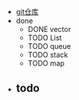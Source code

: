 - [git仓库](https://github.com/Marth-Y/My_STL/tree/master)
- done
	- DONE vector
	- TODO List
	- TODO queue
	- TODO stack
	- TODO map
- todo
	-